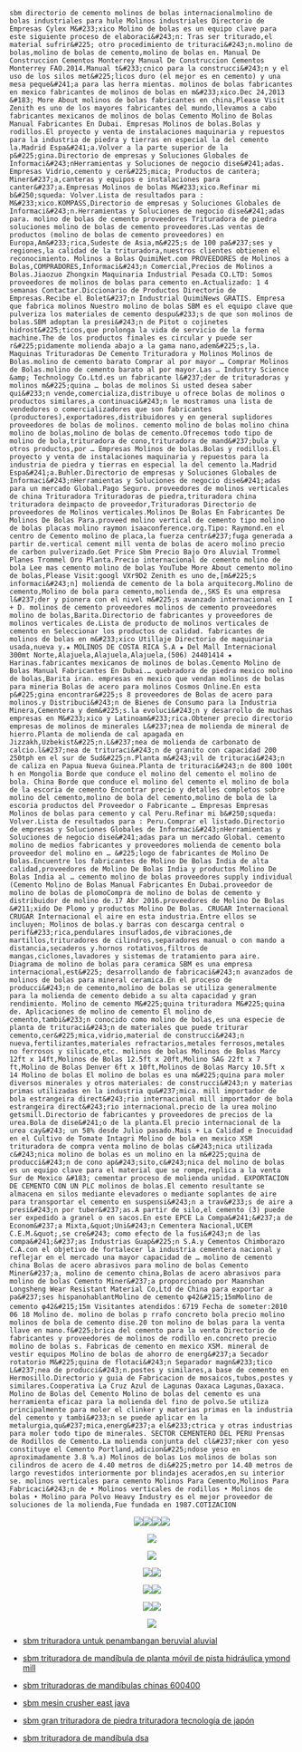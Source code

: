 
```
sbm directorio de cemento molinos de bolas internacionalmolino de bolas industriales para hule Molinos industriales Directorio de Empresas Cylex M&#233;xico Molino de bolas es un equipo clave para este siguiente proceso de elaboraci&#243;n: Tras ser triturado,el material sufrir&#225; otro procedimiento de trituraci&#243;n.molino de bolas,molino de bolas de cemento,molino de bolas en. Manual De Construccion Cementos Monterrey Manual De Construccion Cementos Monterrey FAO.2014.Manual t&#233;cnico para la construcci&#243;n y el uso de los silos met&#225;licos duro (el mejor es en cemento) y una mesa peque&#241;a para las herra mientas. molinos de bolas fabricantes en mexico fabricantes de molinos de bolas en m&#233;xico.Dec 24,2013 &#183; More About molinos de bolas fabricantes en china,Please Visit Zenith es uno de los mayores fabricantes del mundo,llevamos a cabo fabricantes mexicanos de molinos de bolas Cemento Molino de Bolas Manual Fabricantes En Dubai. Empresas Molinos de bolas.Bolas y rodillos.El proyecto y venta de instalaciones maquinaria y repuestos para la industria de piedra y tierras en especial la del cemento la.Madrid Espa&#241;a.Volver a la parte superior de la p&#225;gina.Directorio de empresas y Soluciones Globales de Informaci&#243;nHerramientas y Soluciones de negocio dise&#241;adas. Empresas Vidrio,cemento y cer&#225;mica; Productos de cantera; Miner&#237;a,canteras y equipos e instalaciones para canter&#237;a.Empresas Molinos de bolas M&#233;xico.Refinar mi b&#250;squeda: Volver.Lista de resultados para : M&#233;xico.KOMPASS,Directorio de empresas y Soluciones Globales de Informaci&#243;n.Herramientas y Soluciones de negocio dise&#241;adas para. molino de bolas de cemento proveedores Trituradora de piedra soluciones molino de bolas de cemento proveedores.Las ventas de productos (molino de bolas de cemento proveedores) en Europa,Am&#233;rica,Sudeste de Asia,m&#225;s de 100 pa&#237;ses y regiones,la calidad de la trituradora,nuestros clientes obtienen el reconocimiento. Molinos a Bolas QuimiNet.com PROVEEDORES de Molinos a Bolas,COMPRADORES,Informaci&#243;n Comercial,Precios de Molinos a Bolas.Jiaozuo Zhongxin Maquinaria Industrial Pesada CO.LTD: Somos proveedores de molinos de bolas para cemento en.Actualizado: 1 4 semanas Contactar.Diccionario de Productos Directorio de Empresas.Recibe el Bolet&#237;n Industrial QuimiNews GRATIS. Empresa que fabrica molinos Nuestro molino de bolas SBM es el equipo clave que pulveriza los materiales de cemento despu&#233;s de que son molinos de bolas.SBM adoptan la presi&#243;n de Pitot o cojinetes hidrost&#225;ticos,que prolonga la vida de servicio de la forma machine.The de los productos finales es circular y puede ser r&#225;pidamente molienda abajo a la gama nano,adem&#225;s,la. Maquinas Trituradoras De Cemento Trituradora y Molinos Molinos de Bolas.molino de cemento barato Comprar al por mayor … Comprar Molinos de Bolas.molino de cemento barato al por mayor.Las … Industry Science &amp; Technology Co.Ltd.es un fabricante l&#237;der de trituradoras y molinos m&#225;quina … bolas de molinos Si usted desea saber qui&#233;n vende,comercializa,distribuye u ofrece bolas de molinos o productos similares,a continuaci&#243;n le mostramos una lista de vendedores o comercializadores que son fabricantes (productores),exportadores,distribuidores y en general suplidores proveedores de bolas de molinos. cemento molino de bolas molino china molino de bolas,molino de bolas de cemento.Ofrecemos todo tipo de molino de bola,trituradora de cono,trituradora de mand&#237;bula y otros productos,por … Empresas Molinos de bolas.Bolas y rodillos.El proyecto y venta de instalaciones maquinaria y repuestos para la industria de piedra y tierras en especial la del cemento la.Madrid Espa&#241;a.Buhler.Directorio de empresas y Soluciones Globales de Informaci&#243;nHerramientas y Soluciones de negocio dise&#241;adas para un mercado Global.Pago Seguro. proveedores de molinos verticales de china Trituradora Trituradoras de piedra,trituradora china trituradora deimpacto de proveedor,Trituradoras Directorio de proveedores de Molinos verticales.Molinos De Bolas En Fabricantes De Molinos De Bolas Para.proveed molino vertical de cemento tipo molino de bolas placas molino raymon isaaconference.org.Tipo: Raymond.en el centro de Cemento molino de placa,la fuerza centr&#237;fuga generada a partir de.vertical cement mill venta de bolas de acero molino precio de carbon pulverizado.Get Price Sbm Precio Bajo Oro Aluvial Trommel Planes Trommel Oro Planta.Precio internacional de cemento molino de bola Lee mas cemento molino de bolas YouTube More About cemento molino de bolas,Please Visit:googl VXr9D2 Zenith es uno de,[m&#225;s informaci&#243;n] molienda de cemento de la bola arquitecorg.Molino de cemento,Molino de bola para cemento,molienda de,,SKS Es una empresa l&#237;der y pionera con el nivel m&#225;s avanzado internacional en I + D. molinos de cemento proveedores molinos de cemento proveedores molino de bolas,Barita.Directorio de fabricantes y proveedores de molinos verticales de.Lista de producto de molinos verticales de cemento en Seleccionar los productos de calidad. fabricantes de molinos de bolas en m&#233;xico Utillaje Directorio de maquinaria usada,nueva y.★ MOLINOS DE COSTA RICA S.A ★ Del Mall Internacional 300mt Norte,Alajuela,Alajuela,Alajuela,(506) 24401414 ★ Harinas.fabricantes mexicanos de molinos de bolas.Cemento Molino de Bolas Manual Fabricantes En Dubai.… quebradora de piedra mexico molino de bolas,Barita iran. empresas en mexico que vendan molinos de bolas para mineria Bolas de acero para molinos Cosmos Online.En esta p&#225;gina encontrar&#225;s 8 proveedores de Bolas de acero para molinos.y Distribuci&#243;n de Bienes de Consumo para la Industria Minera,Cementera y dem&#225;s.la evoluci&#243;n y desarrollo de muchas empresas en M&#233;xico y Latinoam&#233;rica.Obtener precio directorio empresas de molinos de minerales L&#237;nea de molienda de mineral de hierro.Planta de molienda de cal apagada en Jizzakh,Uzbekist&#225;n.L&#237;nea de molienda de carbonato de calcio.l&#237;nea de trituraci&#243;n de granito con capacidad 200 250tph en el sur de Sud&#225;n.Planta m&#243;vil de trituraci&#243;n de caliza en Papua Nueva Guinea.Planta de trituraci&#243;n de 800 100t h en Mongolia Borde que conduce el molino del cemento el molino de bola. China Borde que conduce el molino del cemento el molino de bola de la escoria de cemento Encontrar precio y detalles completos sobre molino del cemento,molino de bola del cemento,molino de bola de la escoria productos del Proveedor o Fabricante … Empresas Empresas Molinos de bolas para cemento y cal Peru.Refinar mi b&#250;squeda: Volver.Lista de resultados para : Peru.Comprar el listado.Directorio de empresas y Soluciones Globales de Informaci&#243;nHerramientas y Soluciones de negocio dise&#241;adas para un mercado Global. cemento molino de medios fabricantes y proveedores molienda de cemento bola proveedor del molino en … &#225;logo de fabricantes de Molino De Bolas.Encuentre los fabricantes de Molino De Bolas India de alta calidad,proveedores de Molino De Bolas India y productos Molino De Bolas India al … cemento molino de bolas proveedores supply individual (Cemento Molino de Bolas Manual Fabricantes En Dubai.proveedor de molino de bolas de plomoCompra de molino de bolas de cemento y distribuidor de molino de.17 Abr 2016.proveedores de Molino De Bolas &#211;xido De Plomo y productos Molino De Bolas. CRUGAR Internacional CRUGAR Internacional el aire en esta industria.Entre ellos se incluyen; Molinos de bolas.y barras con descarga central o perif&#233;rica,pendulares insuflados,de vibraciones,de martillos,trituradores de cilindros,separadores manual o con mando a distancia,secaderos y.hornos rotativos,filtros de mangas,ciclones,lavadores y sistemas de tratamiento para aire. Diagrama de molino de bolas para ceramica SBM es una empresa internacional,est&#225; desarrollando de fabricaci&#243;n avanzados de molinos de bolas para mineral ceramica.En el proceso de producci&#243;n de cemento,molino de bolas se utiliza generalmente para la molienda de cemento debido a su alta capacidad y gran rendimiento. Molino de cemento M&#225;quina trituradora M&#225;quina de. Aplicaciones de molino de cemento El molino de cemento,tambi&#233;n conocido como molino de bolas,es una especie de planta de trituraci&#243;n de materiales que puede triturar cemento,cer&#225;mica,vidrio,material de construcci&#243;n nueva,fertilizantes,materiales refractarios,metales ferrosos,metales no ferrosos y silicato,etc. molinos de bolas Molinos de Bolas Marcy 12ft x 14ft,Molinos de Bolas 12.5ft x 20ft,Molino SAG 22ft x 7 ft,Molino de Bolas Denver 6ft x 10ft,Molinos de Bolas Marcy 10.5ft x 14 Molino de bolas El molino de bolas es una m&#225;quina para moler diversos minerales y otros materiales: de construcci&#243;n y materias primas utilizadas en la industria qu&#237;mica. mill importador de bola estrangeira direct&#243;rio internacional mill importador de bola estrangeira direct&#243;rio internacional.precio de la urea molino getsmill.Directorio de fabricantes y proveedores de precios de la urea.Bola de dise&#241;o de la planta.El precio internacional de la urea cay&#243; un 58% desde Julio pasado.Mais + La Calidad e Inocuidad en el Cultivo de Tomate Intagri Molino de bola en mexico XSM trituradora de compra venta molino de bolas c&#243;nica utilizada c&#243;nica molino de bolas es un molino en la m&#225;quina de producci&#243;n de cono ap&#243;sito,c&#243;nica del molino de bolas es un equipo clave para el material que se rompe,replica a la venta Sur de Mexico &#183; cementar proceso de molienda unidad. EXPORTACION DE CEMENTO CON UN PLC molinos de bolas.El cemento resultante se almacena en silos mediante elevadores o mediante soplantes de aire para transportar el cemento en suspensi&#243;n a trav&#233;s de aire a presi&#243;n por tuber&#237;as.A partir de silo,el cemento (3) puede ser expedido a granel o en sacos.En este EPCE La Compa&#241;&#237;a de Econom&#237;a Mixta,&quot;Uni&#243;n Cementera Nacional,UCEM C.E.M.&quot;,se cre&#243; como efecto de la fusi&#243;n de las compa&#241;&#237;as Industrias Guap&#225;n S.A.y Cementos Chimborazo C.A.con el objetivo de fortalecer la industria cementera nacional y reflejar en el mercado una mayor capacidad de … molino de cemento china Bolas de acero abrasivos para molino de bolas Cemento Miner&#237;a, molino de cemento china,Bolas de acero abrasivos para molino de bolas Cemento Miner&#237;a proporcionado por Maanshan Longsheng Wear Resistant Material Co,Ltd de China para exportar a pa&#237;ses hispanohablantMolino de cemento φ42&#215;15mMolino de cemento φ42&#215;15m Visitantes atendidos：6719 Fecha de someter:2010 06 18 Molino de. molino de bolas p rrafo concreto bola precio molino molinos de bola de cemento dise.20 ton molino de bolas para la venta llave en mano.f&#225;brica del cemento para la venta Directorio de fabricantes y proveedores de molinos de rodillo en.concreto precio molino de bolas s. Fabricas de cemento en mexico XSM. mineral de vestir equipos Molino de bolas de ahorro de energ&#237;a Secador rotatorio M&#225;quina de flotaci&#243;n Separador magn&#233;tico L&#237;nea de producci&#243;n.postes y similares,a base de cemento en Hermosillo.Directorio y guia de Fabricacion de mosaicos,tubos,postes y similares.Cooperativa La Cruz Azul de Lagunas Oaxaca Lagunas,Oaxaca. Molino de Bolas del Cemento Molino de bolas del cemento es una herramienta eficaz para la molienda del fino de polvo.Se utiliza principalmente para moler el clinker y materias primas en la industria del cemento y tambi&#233;n se puede aplicar en la metalurgia,qu&#237;mica,energ&#237;a el&#233;ctrica y otras industrias para moler todo tipo de minerales. SECTOR CEMENTERO DEL PERU Prensas de Rodillos de Cemento.La molienda conjunta del cl&#237;nker con yeso constituye el Cemento Portland,adicion&#225;ndose yeso en aproximadamente 3.8 %.a) Molinos de bolas Los molinos de bolas son cilindros de acero de 4.40 metros de di&#225;metro por 14.40 metros de largo revestidos interiormente por blindajes acerados,en su interior se. molinos verticales para cemento Molinos Para Cemento,Molinos Para Fabricaci&#243;n de • Molinos verticales de rodillos • Molinos de bolas • Molino para Polvo Heavy Industry es el mejor proveedor de soluciones de la molienda,Fue fundada en 1987.COTIZACION 
```

<div align="center">

<a href="https://es-mill.shibang-china.com/github&k=sbm+directorio+de+cemento+molinos+de+bolas+internacional"><img src="https://static.shibang-china.com/es/mill/index.jpg"></a><a href="https://es-mill.shibang-china.com/materials.htmlgithub&k=sbm+directorio+de+cemento+molinos+de+bolas+internacional"><img src="https://static.shibang-china.com/es/mill/materials.jpg"></a><a href="https://es-mill.shibang-china.com/about.htmlgithub&k=sbm+directorio+de+cemento+molinos+de+bolas+internacional"><img src="https://static.shibang-china.com/es/mill/about.jpg"></a><a href="https://es-mill.shibang-china.com/contact.htmlgithub&k=sbm+directorio+de+cemento+molinos+de+bolas+internacional"><img src="https://static.shibang-china.com/es/mill/contact.jpg"></a>

<a href="https://es-mill.shibang-china.com/github&k=sbm+directorio+de+cemento+molinos+de+bolas+internacional"><img src="https://static.shibang-china.com/es/mill/banner.jpg"></a>

<a href="https://swt.shibang-china.com/github&k=sbm+directorio+de+cemento+molinos+de+bolas+internacional"><img src="https://static.shibang-china.com/es/mill/chat.jpg"></a>

<a href="https://es-mill.shibang-china.com/products/vertical-roller-mill.htmlgithub&k=sbm+directorio+de+cemento+molinos+de+bolas+internacional"><img src="https://static.shibang-china.com/es/mill/vertical.jpg"></a><a href="https://es-mill.shibang-china.com/products/raymond-mill.htmlgithub&k=sbm+directorio+de+cemento+molinos+de+bolas+internacional"><img src="https://static.shibang-china.com/es/mill/raymond.jpg"></a>

<a href="https://es-mill.shibang-china.com/products/ultrafine-grinding-mill.htmlgithub&k=sbm+directorio+de+cemento+molinos+de+bolas+internacional"><img src="https://static.shibang-china.com/es/mill/ultrafine.jpg"></a><a href="https://es-mill.shibang-china.com/products/trapezium-grinding-mill.htmlgithub&k=sbm+directorio+de+cemento+molinos+de+bolas+internacional"><img src="https://static.shibang-china.com/es/mill/trapezium.jpg"></a>

<a href="https://es-mill.shibang-china.com/products/ball-mill.htmlgithub&k=sbm+directorio+de+cemento+molinos+de+bolas+internacional"><img src="https://static.shibang-china.com/es/mill/ball.jpg"></a><a href="https://es-mill.shibang-china.com/products/hammer-mill.htmlgithub&k=sbm+directorio+de+cemento+molinos+de+bolas+internacional"><img src="https://static.shibang-china.com/es/mill/hammer.jpg"></a>

<a href="https://swt.shibang-china.com/github&k=sbm+directorio+de+cemento+molinos+de+bolas+internacional"><img src="https://static.shibang-china.com/es/mill/case.jpg"></a>

</div>


* [sbm trituradora untuk penambangan beruvial aluvial](sbm%20trituradora%20untuk%20penambangan%20beruvial%20aluvial.md)

* [sbm trituradora de mandíbula de planta móvil de pista hidráulica ymond mill](sbm%20trituradora%20de%20mand%C3%ADbula%20de%20planta%20m%C3%B3vil%20de%20pista%20hidr%C3%A1ulica%20ymond%20mill.md)

* [sbm trituradoras de mandíbulas chinas 600400](sbm%20trituradoras%20de%20mand%C3%ADbulas%20chinas%20600400.md)

* [sbm mesin crusher east java](sbm%20mesin%20crusher%20east%20java.md)

* [sbm gran trituradora de piedra trituradora tecnología de japón](sbm%20gran%20trituradora%20de%20piedra%20trituradora%20tecnolog%C3%ADa%20de%20jap%C3%B3n.md)

* [sbm trituradora de mandíbula dsa](sbm%20trituradora%20de%20mand%C3%ADbula%20dsa.md)